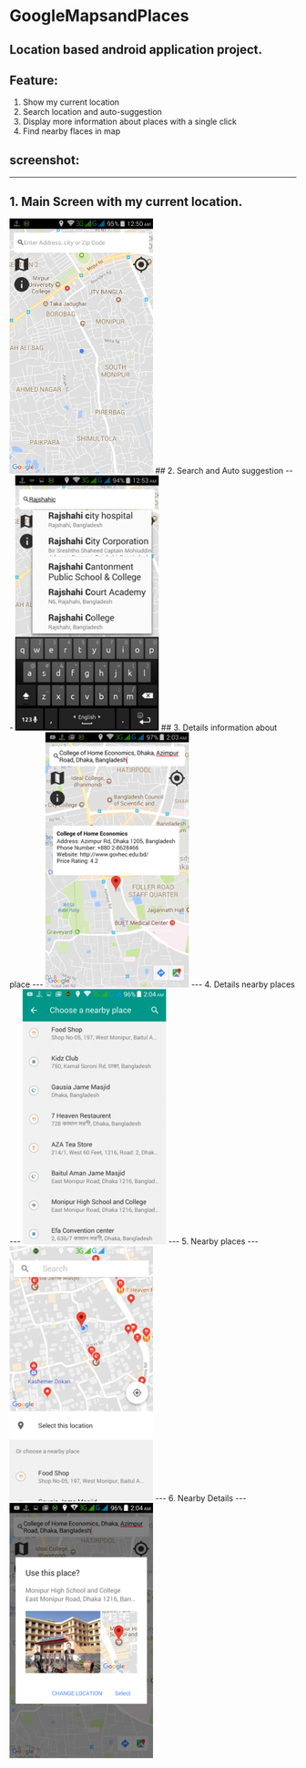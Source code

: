# GoogleMapsandPlaces
## Location based android application project. 
## Feature:
  1. Show my current location
  2. Search location and auto-suggestion
  3. Display more information about places with a single click
  4. Find nearby flaces in map

## screenshot:
---
## 1. Main Screen with my current location.
<img src="photo/1.main%20scrin.png">
## 2. Search and Auto suggestion
---
<img src="photo/2search&suggassion.png" width="252" height="448">
## 3. Details information about place
---
<img src="photo/3.placeDetails.png" width="252" height="448">
---
4. Details nearby places
---
<img src="photo/4.details_nearby_place.png" width="252" height="448">
---
5. Nearby places
---
<img src="photo/5.nearby_place.png" width="252" height="448">
---
6. Nearby Details
---
<img src="photo/6.nearby_details.png" width="252" height="448">

